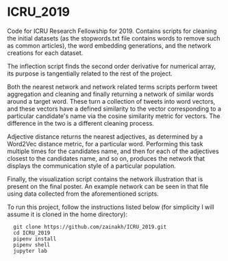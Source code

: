 # ICRU_2019
Code for ICRU Research Fellowship for 2019. Contains scripts for cleaning the initial datasets (as the stopwords.txt file contains words to remove such as common articles), the word embedding generations, and the network creations for each dataset. 

The inflection script finds the second order derivative for numerical array, its purpose is tangentially related to the rest of the project. 

Both the nearest network and network related terms scripts perform tweet aggregation and cleaning and finally returning a network of similar words around a target word. These turn a collection of tweets into word vectors, and these vectors have a defined similarity to the vector corresponding to a particular candidate's name via the cosine similarity metric for vectors. The difference in the two is a different cleaning process. 

Adjective distance returns the nearest adjectives, as determined by a Word2Vec distance metric, for a particular word. Performing this task multiple times for the candidates name, and then for each of the adjectives closest to the candidates name, and so on, produces the network that displays the communication style of a particular population.  

Finally, the visualization script contains the network illustration that is present on the final poster. An example network can be seen in that file using data collected from the aforementioned scripts. 

To run this project, follow the instructions listed below (for simplicity I will assume it is cloned in the home directory): 
```
  git clone https://github.com/zainakh/ICRU_2019.git
  cd ICRU_2019
  pipenv install 
  pipenv shell
  jupyter lab
```
